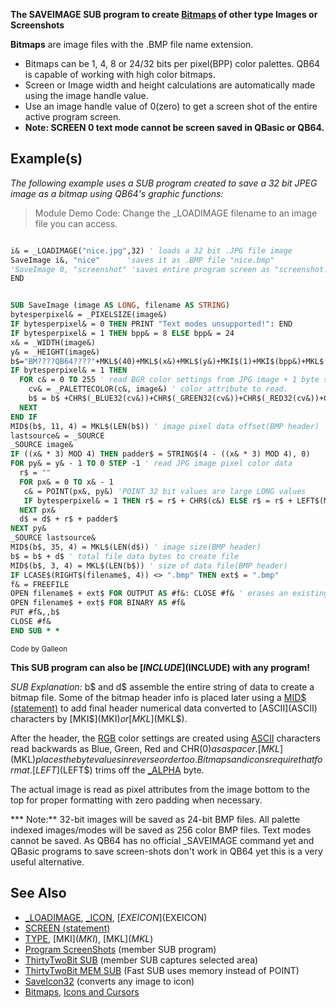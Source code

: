**The SAVEIMAGE SUB program to create [Bitmaps](Bitmaps) of other type Images or Screenshots**

**Bitmaps** are image files with the .BMP file name extension.

* Bitmaps can be 1, 4, 8 or 24/32 bits per pixel(BPP) color palettes. QB64 is capable of working with high color bitmaps.
* Screen or Image width and height calculations are automatically made using the image handle value.
* Use an image handle value of 0(zero) to get a screen shot of the entire active program screen. 
* **Note: SCREEN 0 text mode cannot be screen saved in QBasic or QB64.**

## Example(s)

*The following example uses a SUB program created to save a 32 bit JPEG image as a bitmap using QB64's graphic functions:*

>  Module Demo Code: Change the _LOADIMAGE filename to an image file you can access.

```vb

i& = _LOADIMAGE("nice.jpg",32) ' loads a 32 bit .JPG file image
SaveImage i&, "nice"      'saves it as .BMP file "nice.bmp"
'SaveImage 0, "screenshot" 'saves entire program screen as "screenshot.bmp"
END

```

```vb

SUB SaveImage (image AS LONG, filename AS STRING)
bytesperpixel& = _PIXELSIZE(image&)
IF bytesperpixel& = 0 THEN PRINT "Text modes unsupported!": END
IF bytesperpixel& = 1 THEN bpp& = 8 ELSE bpp& = 24
x& = _WIDTH(image&)
y& = _HEIGHT(image&)
b$="BM????QB64????"+MKL$(40)+MKL$(x&)+MKL$(y&)+MKI$(1)+MKI$(bpp&)+MKL$(0)+"????"+STRING$(16, 0) 'partial BMP header info(???? to be filled later)
IF bytesperpixel& = 1 THEN
  FOR c& = 0 TO 255 ' read BGR color settings from JPG image + 1 byte spacer(CHR$(0))
    cv& = _PALETTECOLOR(c&, image&) ' color attribute to read. 
    b$ = b$ +CHR$(_BLUE32(cv&))+CHR$(_GREEN32(cv&))+CHR$(_RED32(cv&))+CHR$(0) 'spacer byte
  NEXT
END IF
MID$(b$, 11, 4) = MKL$(LEN(b$)) ' image pixel data offset(BMP header)
lastsource& = _SOURCE
_SOURCE image&
IF ((x& * 3) MOD 4) THEN padder$ = STRING$(4 - ((x& * 3) MOD 4), 0)
FOR py& = y& - 1 TO 0 STEP -1 ' read JPG image pixel color data 
  r$ = ""
  FOR px& = 0 TO x& - 1
   c& = POINT(px&, py&) 'POINT 32 bit values are large LONG values 
   IF bytesperpixel& = 1 THEN r$ = r$ + CHR$(c&) ELSE r$ = r$ + LEFT$(MKL$(c&), 3)
  NEXT px&  
  d$ = d$ + r$ + padder$
NEXT py&
_SOURCE lastsource&
MID$(b$, 35, 4) = MKL$(LEN(d$)) ' image size(BMP header)
b$ = b$ + d$ ' total file data bytes to create file
MID$(b$, 3, 4) = MKL$(LEN(b$)) ' size of data file(BMP header)
IF LCASE$(RIGHT$(filename$, 4)) <> ".bmp" THEN ext$ = ".bmp"
f& = FREEFILE
OPEN filename$ + ext$ FOR OUTPUT AS #f&: CLOSE #f& ' erases an existing file
OPEN filename$ + ext$ FOR BINARY AS #f&
PUT #f&,,b$
CLOSE #f&
END SUB * *     

```
<sub>Code by Galleon</sub>

**This SUB program can also be [$INCLUDE]($INCLUDE) with any program!**

*SUB Explanation:* b$ and d$ assemble the entire string of data to create a bitmap file. Some of the bitmap header info is placed later using a [MID$ (statement)](MID$-(statement)) to add final header numerical data converted to [ASCII](ASCII) characters by [MKI$](MKI$) or [MKL$](MKL$). 

After the header, the [RGB](RGB) color settings are created using [ASCII](ASCII) characters read backwards as Blue, Green, Red and CHR$(0) as a spacer. [MKL$](MKL$) places the byte values in reverse order too. Bitmaps and icons require that format. [LEFT$](LEFT$) trims off the [_ALPHA](_ALPHA) byte.

The actual image is read as pixel attributes from the image bottom to the top for proper formatting with zero padding when necessary.

*** Note:** 32-bit images will be saved as 24-bit BMP files. All palette indexed images/modes will be saved as 256 color BMP files. Text modes cannot be saved. As QB64 has no official _SAVEIMAGE command yet and QBasic programs to save screen-shots don't work in QB64 yet this is a very useful alternative.

## See Also

* [_LOADIMAGE](_LOADIMAGE), [_ICON](_ICON), [$EXEICON]($EXEICON)
* [SCREEN (statement)](SCREEN-(statement))
* [TYPE](TYPE), [MKI$](MKI$), [MKL$](MKL$)
* [Program ScreenShots](Program-ScreenShots) (member SUB program)
* [ThirtyTwoBit SUB](ThirtyTwoBit-SUB) (member SUB captures selected area)
* [ThirtyTwoBit MEM SUB](ThirtyTwoBit-MEM-SUB) (Fast SUB uses memory instead of POINT)
* [SaveIcon32](SaveIcon32) (converts any image to icon)
* [Bitmaps](Bitmaps), [Icons and Cursors](Icons-and-Cursors)
